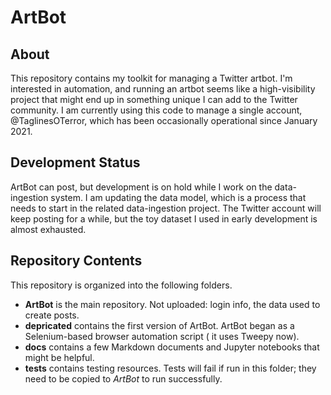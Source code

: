 # ArtBot

## About

This repository contains my toolkit for managing a Twitter artbot.  I'm interested in automation, and running an artbot seems like a high-visibility project that might end up in something unique I can add to the Twitter community.  I am currently using this code to manage a single account, \@TaglinesOTerror, which has been occasionally operational since January 2021. 

## Development Status

ArtBot can post, but development is on hold while I work on the data-ingestion system.  I am updating the data model, which is a process that needs to start in the related data-ingestion project.  The Twitter account will keep posting for a while, but the toy dataset I used in early development is almost exhausted.

## Repository Contents

 This repository is organized into the following folders.

* __ArtBot__ is the main repository.  Not uploaded: login info, the data used to create posts.
* __depricated__ contains the first version of ArtBot.  ArtBot began as a Selenium-based browser automation script ( it uses Tweepy now). 
* __docs__ contains a few Markdown documents and Jupyter notebooks that might be helpful.
* __tests__ contains testing resources.  Tests will fail if run in this folder; they need to be copied to _ArtBot_ to run successfully.
